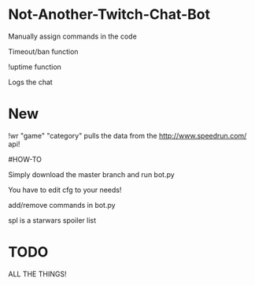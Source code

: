 # Not-Another-Twitch-Chat-Bot


Manually assign commands in the code 

Timeout/ban function

!uptime function

Logs the chat

# New

!wr "game" "category" pulls the data from the http://www.speedrun.com/ api!

#HOW-TO

Simply download the master branch and run bot.py


You have to edit cfg to your needs!


add/remove commands in bot.py


spl is a starwars spoiler list




# TODO

ALL THE THINGS!



